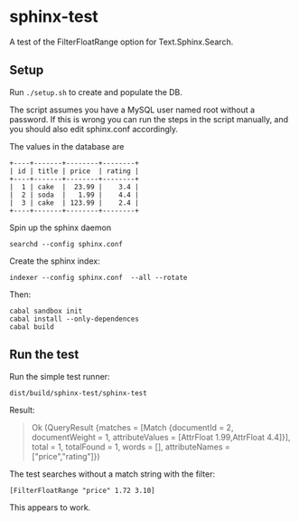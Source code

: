 # sphinx-test

A test of the FilterFloatRange option for Text.Sphinx.Search.

## Setup

Run  `./setup.sh` to create and populate the DB.

The script assumes you have a MySQL user named root without a password. If this
is wrong you can run the steps in the script manually, and you should also edit
sphinx.conf accordingly.

The values in the database are

    +----+-------+--------+--------+
    | id | title | price  | rating |
    +----+-------+--------+--------+
    |  1 | cake  |  23.99 |    3.4 |
    |  2 | soda  |   1.99 |    4.4 |
    |  3 | cake  | 123.99 |    2.4 |
    +----+-------+--------+--------+

Spin up the sphinx daemon

    searchd --config sphinx.conf

Create the sphinx index:

    indexer --config sphinx.conf  --all --rotate

Then:  
    
    cabal sandbox init
    cabal install --only-dependences
    cabal build

## Run the test

Run the simple test runner:

```
dist/build/sphinx-test/sphinx-test
```

Result:

> Ok (QueryResult {matches = [Match {documentId = 2, documentWeight = 1, attributeValues = [AttrFloat 1.99,AttrFloat 4.4]}], total = 1, totalFound = 1, words = [], attributeNames = ["price","rating"]})


The test searches without a match string with the filter:

    [FilterFloatRange "price" 1.72 3.10]

This appears to work.

